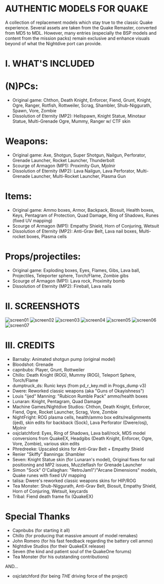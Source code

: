 # AUTHENTIC MODELS FOR QUAKE

A collection of replacement models which stay true to the classic Quake experience. Several assets are
taken from the Quake Remaster, converted from MD5 to MDL. However, many entries (especially the BSP models and
content from the mission packs) remain exclusive and enhance visuals beyond of what the Nightdive port
can provide.

# I. WHAT'S INCLUDED

# (N)PCs:
- Original game: Chthon, Death Knight, Enforcer, Fiend, Grunt, Knight, Ogre, Ranger, Rotfish, Rottweiler, Scrag, Shambler, Shub-Niggurath, Spawn, Vore, Zombie
- Dissolution of Eternity (MP2): Hellspawn, Knight Statue, Minotaur Statue, Multi-Grenade Ogre, Mummy, Ranger w/ CTF skin

# Weapons:
- Original game: Axe, Shotgun, Super Shotgun, Nailgun, Perforator, Grenade Launcher, Rocket Launcher, Thunderbolt
- Scourge of Armagon (MP1): Proximity Gun, Mjolnir
- Dissolution of Eternity (MP2): Lava Nailgun, Lava Perforator, Multi-Grenade Launcher, Multi-Rocket Launcher, Plasma Gun

# Items:
- Original game: Ammo boxes, Armor, Backpack, Biosuit, Health boxes, Keys, Pentagram of Protection, Quad Damage, Ring of Shadows, Runes (fixed UV mapping)
- Scourge of Armagon (MP1): Empathy Shield, Horn of Conjuring, Wetsuit
- Dissolution of Eternity (MP2): Anti-Grav Belt, Lava nail boxes, Multi-rocket boxes, Plasma cells

# Props/projectiles:
- Original game: Exploding boxes, Eyes, Flames, Gibs, Lava ball, Projectiles, Teleporter sphere, Torch/Flame, Zombie gibs
- Scourge of Armagon (MP1): Lava rock, Proximity bomb
- Dissolution of Eternity (MP2): Fireball, Lava nails

# II. SCREENSHOTS
![screen01](https://github.com/user-attachments/assets/60e79cae-9daf-487a-921a-40dc06fc41af)
![screen02](https://github.com/user-attachments/assets/3c6bba26-61e0-4002-a8b6-5f7af56c7016)
![screen03](https://github.com/user-attachments/assets/2d230f7b-ec21-46f8-97ce-b188c095484d)
![screen04](https://github.com/user-attachments/assets/560f08d4-506b-4ff2-a6d9-e620c2334078)
![screen05](https://github.com/user-attachments/assets/1281760e-c9c2-4753-b1f5-bf892a739108)
![screen06](https://github.com/user-attachments/assets/44186e6e-32dc-4f6d-a384-8fa4c569533e)
![screen07](https://github.com/user-attachments/assets/b3c1d164-5205-413b-89b7-856a98e2d2f5)

# III. CREDITS
- Barnaby: Animated shotgun pump (original model)
- Bloodshot: Grenade
- capnbubs: Player, Grunt, Rottweiler
- Chillo: Death Knight (ROG), Mummy (ROG), Teleport Sphere, Torch/Flame
- dumptruck_ds: Runic keys (from pd_r_key.mdl in Progs_dump v3)
- Dwere: Reworked classic weapons (aka "Guns of Okayishness")
- Louis "ijed" Manning: "Rubicon Rumble Pack" ammo/health boxes
- Lunaran: Knight, Pentagram, Quad Damage
- Machine Games/Nightdive Studios: Chthon, Death Knight, Enforcer, Fiend, Ogre, Rocket Launcher, Scrag, Vore, Zombie
- NightFright: ROG plasma cells, health/ammo box edits/realignments (ijed), skin edits for backback (Sock), Lava Perforator (Dwere/osj), Mjolnir
- osjclatchford: Eyes, Ring of Shadows, Lava ball/rock, MD5 model conversions from QuakeEX, Headgibs (Death Knight, Enforcer, Ogre, Vore, Zombie), various skin edits
- Phredreeke: Upscaled skins for Anti-Grav Belt + Empathy Shield
- Renier "Skiffy" Banninga: Shambler
- Seven: Knight Statue skin (for Lunaran's model), Original fixes for nail positioning and MP2 issues, Muzzleflash for Grenade Launcher
- Simon "Sock" O'Callaghan: "RetroJam1"/"Arcane Dimensions" models, Quake runes with fixed UV mapping
- talisa: Dwere's reworked classic weapons skins for HIP/ROG
- Tea Monster: Shub-Niggurath, Anti-Grav Belt, Biosuit, Empathy Shield, Horn of Conjuring, Wetsuit, keycards
- Tribal: Fiend death frame fix (QuakeEX)

# Special Thanks
- Capnbubs (for starting it all)
- Chillo (for producing that massive amount of model remakes)
- John Romero (for his fast feedback regarding the battery cell ammo)
- Nightdive Studios (for their QuakeEX release)
- Seven (the kind and patient soul of the QuakeOne forums)
- Tea Monster (for his outstanding contributions)

AND...
- osjclatchford (for being *THE* driving force of the project)
